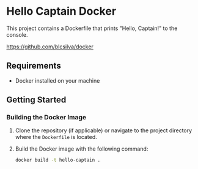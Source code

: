 # Hello Captain Docker

This project contains a Dockerfile that prints "Hello, Captain!" to the console.

https://github.com/blcsilva/docker

## Requirements

- Docker installed on your machine

## Getting Started

### Building the Docker Image

1. Clone the repository (if applicable) or navigate to the project directory where the `Dockerfile` is located.

2. Build the Docker image with the following command:

   ```bash
   docker build -t hello-captain .
